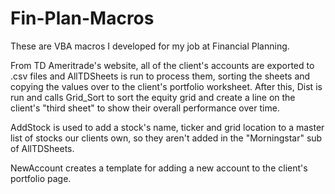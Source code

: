 # Fin-Plan-Macros
These are VBA macros I developed for my job at Financial Planning. 

From TD Ameritrade's website, all of the client's accounts are exported to .csv files and AllTDSheets is run to process them, sorting the sheets and copying the values over to the client's portfolio worksheet. After this, Dist is run and calls Grid_Sort to sort the equity grid and create a line on the client's "third sheet" to show their overall performance over time.

AddStock is used to add a stock's name, ticker and grid location to a master list of stocks our clients own, so they aren't added in the "Morningstar" sub of AllTDSheets.

NewAccount creates a template for adding a new account to the client's portfolio page.
